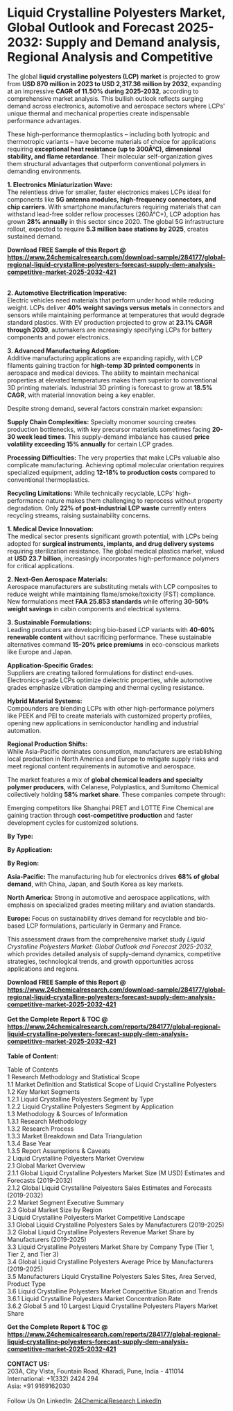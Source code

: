 <h1>Liquid Crystalline Polyesters Market, Global Outlook and Forecast 2025-2032: Supply and Demand analysis, Regional Analysis and Competitive</h1><p>The global <strong>liquid crystalline polyesters (LCP) market</strong> is projected to grow from <strong>USD 870 million in 2023 to USD 2,317.36 million by 2032</strong>, expanding at an impressive <strong>CAGR of 11.50% during 2025-2032</strong>, according to comprehensive market analysis. This bullish outlook reflects surging demand across electronics, automotive and aerospace sectors where LCPs' unique thermal and mechanical properties create indispensable performance advantages.</p><p>These high-performance thermoplastics – including both lyotropic and thermotropic variants – have become materials of choice for applications requiring <strong>exceptional heat resistance (up to 300Â°C), dimensional stability, and flame retardance</strong>. Their molecular self-organization gives them structural advantages that outperform conventional polymers in demanding environments.</p><p><strong>1. Electronics Miniaturization Wave:</strong><br>
The relentless drive for smaller, faster electronics makes LCPs ideal for components like <strong>5G antenna modules, high-frequency connectors, and chip carriers</strong>. With smartphone manufacturers requiring materials that can withstand lead-free solder reflow processes (260Â°C+), LCP adoption has grown <strong>28% annually</strong> in this sector since 2020. The global 5G infrastructure rollout, expected to require <strong>5.3 million base stations by 2025</strong>, creates sustained demand.</p><div><b>Download FREE Sample of this Report @ 
            <a href="https://www.24chemicalresearch.com/download-sample/284177/global-regional-liquid-crystalline-polyesters-forecast-supply-dem-analysis-competitive-market-2025-2032-421">
            https://www.24chemicalresearch.com/download-sample/284177/global-regional-liquid-crystalline-polyesters-forecast-supply-dem-analysis-competitive-market-2025-2032-421</a></b></div><br><p><strong>2. Automotive Electrification Imperative:</strong><br>
Electric vehicles need materials that perform under hood while reducing weight. LCPs deliver <strong>40% weight savings versus metals</strong> in connectors and sensors while maintaining performance at temperatures that would degrade standard plastics. With EV production projected to grow at <strong>23.1% CAGR through 2030</strong>, automakers are increasingly specifying LCPs for battery components and power electronics.</p><p><strong>3. Advanced Manufacturing Adoption:</strong><br>
Additive manufacturing applications are expanding rapidly, with LCP filaments gaining traction for <strong>high-temp 3D printed components</strong> in aerospace and medical devices. The ability to maintain mechanical properties at elevated temperatures makes them superior to conventional 3D printing materials. Industrial 3D printing is forecast to grow at <strong>18.5% CAGR</strong>, with material innovation being a key enabler.</p><p>Despite strong demand, several factors constrain market expansion:</p><p><strong>Supply Chain Complexities:</strong> Specialty monomer sourcing creates production bottlenecks, with key precursor materials sometimes facing <strong>20-30 week lead times</strong>. This supply-demand imbalance has caused <strong>price volatility exceeding 15% annually</strong> for certain LCP grades.</p><p><strong>Processing Difficulties:</strong> The very properties that make LCPs valuable also complicate manufacturing. Achieving optimal molecular orientation requires specialized equipment, adding <strong>12-18% to production costs</strong> compared to conventional thermoplastics.</p><p><strong>Recycling Limitations:</strong> While technically recyclable, LCPs' high-performance nature makes them challenging to reprocess without property degradation. Only <strong>22% of post-industrial LCP waste</strong> currently enters recycling streams, raising sustainability concerns.</p><p><strong>1. Medical Device Innovation:</strong><br>
The medical sector presents significant growth potential, with LCPs being adopted for <strong>surgical instruments, implants, and drug delivery systems</strong> requiring sterilization resistance. The global medical plastics market, valued at <strong>USD 23.7 billion</strong>, increasingly incorporates high-performance polymers for critical applications.</p><p><strong>2. Next-Gen Aerospace Materials:</strong><br>
Aerospace manufacturers are substituting metals with LCP composites to reduce weight while maintaining flame/smoke/toxicity (FST) compliance. New formulations meet <strong>FAA 25.853 standards</strong> while offering <strong>30-50% weight savings</strong> in cabin components and electrical systems.</p><p><strong>3. Sustainable Formulations:</strong><br>
Leading producers are developing bio-based LCP variants with <strong>40-60% renewable content</strong> without sacrificing performance. These sustainable alternatives command <strong>15-20% price premiums</strong> in eco-conscious markets like Europe and Japan.</p><p><strong>Application-Specific Grades:</strong><br>
	Suppliers are creating tailored formulations for distinct end-uses. Electronics-grade LCPs optimize dielectric properties, while automotive grades emphasize vibration damping and thermal cycling resistance.</p><p><strong>Hybrid Material Systems:</strong><br>
	Compounders are blending LCPs with other high-performance polymers like PEEK and PEI to create materials with customized property profiles, opening new applications in semiconductor handling and industrial automation.</p><p><strong>Regional Production Shifts:</strong><br>
	While Asia-Pacific dominates consumption, manufacturers are establishing local production in North America and Europe to mitigate supply risks and meet regional content requirements in automotive and aerospace.</p><p>The market features a mix of <strong>global chemical leaders and specialty polymer producers</strong>, with Celanese, Polyplastics, and Sumitomo Chemical collectively holding <strong>58% market share</strong>. These companies compete through:</p><p>Emerging competitors like Shanghai PRET and LOTTE Fine Chemical are gaining traction through <strong>cost-competitive production</strong> and faster development cycles for customized solutions.</p><p><strong>By Type:</strong></p><p><strong>By Application:</strong></p><p><strong>By Region:</strong></p><p><strong>Asia-Pacific:</strong> The manufacturing hub for electronics drives <strong>68% of global demand</strong>, with China, Japan, and South Korea as key markets.</p><p><strong>North America:</strong> Strong in automotive and aerospace applications, with emphasis on specialized grades meeting military and aviation standards.</p><p><strong>Europe:</strong> Focus on sustainability drives demand for recyclable and bio-based LCP formulations, particularly in Germany and France.</p><p>This assessment draws from the comprehensive market study <em>Liquid Crystalline Polyesters Market: Global Outlook and Forecast 2025-2032</em>, which provides detailed analysis of supply-demand dynamics, competitive strategies, technological trends, and growth opportunities across applications and regions.</p><div><b>Download FREE Sample of this Report @ 
            <a href="https://www.24chemicalresearch.com/download-sample/284177/global-regional-liquid-crystalline-polyesters-forecast-supply-dem-analysis-competitive-market-2025-2032-421">
            https://www.24chemicalresearch.com/download-sample/284177/global-regional-liquid-crystalline-polyesters-forecast-supply-dem-analysis-competitive-market-2025-2032-421</a></b></div><br><div><b>Get the Complete Report & TOC @ 
            <a href="https://www.24chemicalresearch.com/reports/284177/global-regional-liquid-crystalline-polyesters-forecast-supply-dem-analysis-competitive-market-2025-2032-421">
            https://www.24chemicalresearch.com/reports/284177/global-regional-liquid-crystalline-polyesters-forecast-supply-dem-analysis-competitive-market-2025-2032-421</a></b></div><br>
            <b>Table of Content:</b><p>Table of Contents<br />
1 Research Methodology and Statistical Scope<br />
1.1 Market Definition and Statistical Scope of Liquid Crystalline Polyesters<br />
1.2 Key Market Segments<br />
1.2.1 Liquid Crystalline Polyesters Segment by Type<br />
1.2.2 Liquid Crystalline Polyesters Segment by Application<br />
1.3 Methodology & Sources of Information<br />
1.3.1 Research Methodology<br />
1.3.2 Research Process<br />
1.3.3 Market Breakdown and Data Triangulation<br />
1.3.4 Base Year<br />
1.3.5 Report Assumptions & Caveats<br />
2 Liquid Crystalline Polyesters Market Overview<br />
2.1 Global Market Overview<br />
2.1.1 Global Liquid Crystalline Polyesters Market Size (M USD) Estimates and Forecasts (2019-2032)<br />
2.1.2 Global Liquid Crystalline Polyesters Sales Estimates and Forecasts (2019-2032)<br />
2.2 Market Segment Executive Summary<br />
2.3 Global Market Size by Region<br />
3 Liquid Crystalline Polyesters Market Competitive Landscape<br />
3.1 Global Liquid Crystalline Polyesters Sales by Manufacturers (2019-2025)<br />
3.2 Global Liquid Crystalline Polyesters Revenue Market Share by Manufacturers (2019-2025)<br />
3.3 Liquid Crystalline Polyesters Market Share by Company Type (Tier 1, Tier 2, and Tier 3)<br />
3.4 Global Liquid Crystalline Polyesters Average Price by Manufacturers (2019-2025)<br />
3.5 Manufacturers Liquid Crystalline Polyesters Sales Sites, Area Served, Product Type<br />
3.6 Liquid Crystalline Polyesters Market Competitive Situation and Trends<br />
3.6.1 Liquid Crystalline Polyesters Market Concentration Rate<br />
3.6.2 Global 5 and 10 Largest Liquid Crystalline Polyesters Players Market Share </p><div><b>Get the Complete Report & TOC @ 
            <a href="https://www.24chemicalresearch.com/reports/284177/global-regional-liquid-crystalline-polyesters-forecast-supply-dem-analysis-competitive-market-2025-2032-421">
            https://www.24chemicalresearch.com/reports/284177/global-regional-liquid-crystalline-polyesters-forecast-supply-dem-analysis-competitive-market-2025-2032-421</a></b></div><br><b>CONTACT US:</b><br>
            203A, City Vista, Fountain Road, Kharadi, Pune, India - 411014<br>
            International: +1(332) 2424 294<br>
            Asia: +91 9169162030 <br><br>
            Follow Us On LinkedIn: <a href="https://www.linkedin.com/company/24chemicalresearch/">24ChemicalResearch LinkedIn</a>